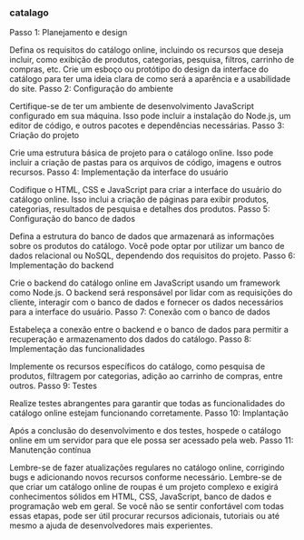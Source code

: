 ### catalago

Passo 1: Planejamento e design

Defina os requisitos do catálogo online, incluindo os recursos que deseja incluir, como exibição de produtos, categorias, pesquisa, filtros, carrinho de compras, etc.
Crie um esboço ou protótipo do design da interface do catálogo para ter uma ideia clara de como será a aparência e a usabilidade do site.
Passo 2: Configuração do ambiente

Certifique-se de ter um ambiente de desenvolvimento JavaScript configurado em sua máquina. Isso pode incluir a instalação do Node.js, um editor de código, e outros pacotes e dependências necessárias.
Passo 3: Criação do projeto

Crie uma estrutura básica de projeto para o catálogo online. Isso pode incluir a criação de pastas para os arquivos de código, imagens e outros recursos.
Passo 4: Implementação da interface do usuário

Codifique o HTML, CSS e JavaScript para criar a interface do usuário do catálogo online. Isso inclui a criação de páginas para exibir produtos, categorias, resultados de pesquisa e detalhes dos produtos.
Passo 5: Configuração do banco de dados

Defina a estrutura do banco de dados que armazenará as informações sobre os produtos do catálogo. Você pode optar por utilizar um banco de dados relacional ou NoSQL, dependendo dos requisitos do projeto.
Passo 6: Implementação do backend

Crie o backend do catálogo online em JavaScript usando um framework como Node.js. O backend será responsável por lidar com as requisições do cliente, interagir com o banco de dados e fornecer os dados necessários para a interface do usuário.
Passo 7: Conexão com o banco de dados

Estabeleça a conexão entre o backend e o banco de dados para permitir a recuperação e armazenamento dos dados do catálogo.
Passo 8: Implementação das funcionalidades

Implemente os recursos específicos do catálogo, como pesquisa de produtos, filtragem por categorias, adição ao carrinho de compras, entre outros.
Passo 9: Testes

Realize testes abrangentes para garantir que todas as funcionalidades do catálogo online estejam funcionando corretamente.
Passo 10: Implantação

Após a conclusão do desenvolvimento e dos testes, hospede o catálogo online em um servidor para que ele possa ser acessado pela web.
Passo 11: Manutenção contínua

Lembre-se de fazer atualizações regulares no catálogo online, corrigindo bugs e adicionando novos recursos conforme necessário.
Lembre-se de que criar um catálogo online de roupas é um projeto complexo e exigirá conhecimentos sólidos em HTML, CSS, JavaScript, banco de dados e programação web em geral. Se você não se sentir confortável com todas essas etapas, pode ser útil procurar recursos adicionais, tutoriais ou até mesmo a ajuda de desenvolvedores mais experientes.
